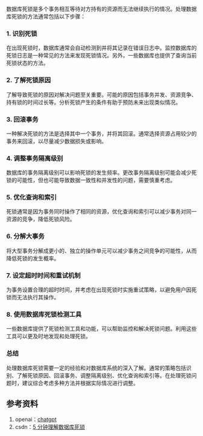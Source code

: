 数据库死锁是多个事务相互等待对方持有的资源而无法继续执行的情况。处理数据库死锁的方法通常包括以下步骤：

### 1. 识别死锁
在出现死锁时，数据库通常会自动检测到并将其记录在错误日志中。监控数据库的死锁日志是一种常见的方法来发现死锁情况。另外，一些数据库也提供了查询当前死锁状态的方法。

### 2. 了解死锁原因
了解导致死锁的原因对解决问题至关重要。可能的原因包括事务并发、资源竞争、持有锁的时间过长等。分析死锁产生的条件有助于预防未来出现类似情况。

### 3. 回滚事务
一种解决死锁的方法是选择其中一个事务，并将其回滚。通常选择资源占用较少的事务来回滚，以尽量减少数据损失或影响。

### 4. 调整事务隔离级别
数据库的事务隔离级别可以影响死锁的发生频率。更改事务隔离级别可能会减少死锁的可能性，但也可能导致数据一致性和并发性的问题，需要慎重考虑。

### 5. 优化查询和索引
死锁通常是因为事务同时操作了相同的资源，优化查询和索引可以减少事务对同一资源的竞争，降低死锁风险。

### 6. 分解大事务
将大型事务分解成更小的、独立的操作单元可以减少事务之间竞争的可能性，从而降低死锁的发生概率。

### 7. 设定超时时间和重试机制
为事务设置合理的超时时间，并考虑在出现死锁时实施重试策略，以避免用户因死锁而无法执行其操作。

### 8. 使用数据库死锁检测工具
一些数据库提供了死锁检测工具和功能，可以帮助监控和解决死锁问题。利用这些工具可以更及时地发现和处理死锁。

### 总结
处理数据库死锁需要一定的经验和对数据库系统的深入了解。通常的策略包括识别、了解死锁原因、回滚事务、调整隔离级别、优化查询和索引等。在处理死锁问题时，建议综合考虑多种方法并根据实际情况进行调整。

## 参考资料
1. openai：[chatgpt](https://chat.openai.com/)
2. csdn：[5 分钟理解数据库死锁](https://blog.csdn.net/horses/article/details/116503824)